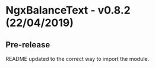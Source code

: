 # NgxBalanceText - v0.8.2 (22/04/2019)

## Pre-release

README updated to the correct way to import the module.

